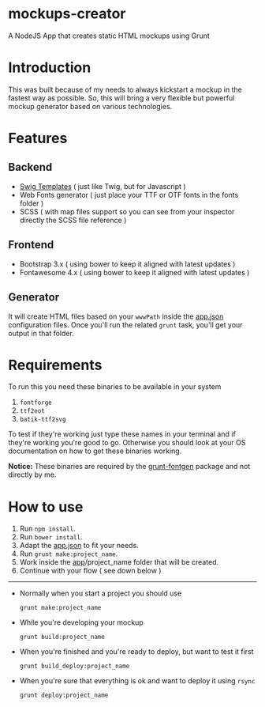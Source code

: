 mockups-creator
===============

A NodeJS App that creates static HTML mockups using Grunt

# Introduction

This was built because of my needs to always kickstart a mockup in the fastest way as possible. So, this will bring a very flexible but powerful mockup generator based on various technologies.

# Features

## Backend
- [Swig Templates](http://paularmstrong.github.io/swig/) ( just like Twig, but for Javascript )
- Web Fonts generator ( just place your TTF or OTF fonts in the fonts folder )
- SCSS ( with map files support so you can see from your inspector directly the SCSS file reference )

## Frontend
- Bootstrap 3.x ( using bower to keep it aligned with latest updates )
- Fontawesome 4.x ( using bower to keep it aligned with latest updates )

## Generator

It will create HTML files based on your `wwwPath` inside the [app.json](https://github.com/julianxhokaxhiu/mockups-creator/blob/master/app.json#L2) configuration files. Once you'll run the related `grunt` task, you'll get your output in that folder.

# Requirements

To run this you need these binaries to be available in your system

1. `fontforge`
2. `ttf2eot`
3. `batik-ttf2svg`

To test if they're working just type these names in your terminal and if they're working you're good to go.
Otherwise you should look at your OS documentation on how to get these binaries working.

**Notice:** These binaries are required by the [grunt-fontgen](https://github.com/agentk/grunt-fontgen) package and not directly by me.

# How to use

1. Run `npm install`.
2. Run `bower install`.
3. Adapt the [app.json](http) to fit your needs.
4. Run `grunt make:project_name`.
5. Work inside the [app](https://github.com/julianxhokaxhiu/mockups-creator/tree/master/app)/project_name folder that will be created.
6. Continue with your flow ( see down below )

---

- Normally when you start a project you should use
  ```
  grunt make:project_name
  ```

- While you're developing your mockup
  ```
  grunt build:project_name
  ```

- When you're finished and you're ready to deploy, but want to test it first
  ```
  grunt build_deploy:project_name
  ```

- When you're sure that everything is ok and want to deploy it using `rsync`
  ```
  grunt deploy:project_name
  ```